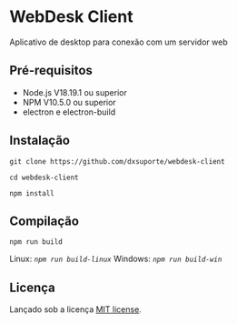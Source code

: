 # WebDesk Client

Aplicativo de desktop para conexão com um servidor web

## Pré-requisitos

- Node.js V18.19.1 ou superior
- NPM V10.5.0 ou superior
- electron e electron-build

## Instalação

```shell
git clone https://github.com/dxsuporte/webdesk-client
```

```shell
cd webdesk-client
```

```shell
npm install
```

## Compilação

```shell
npm run build
```

Linux: _`npm run build-linux`_ Windows: _`npm run build-win`_

## Licença

Lançado sob a licença [MIT license](LICENSE.md).

